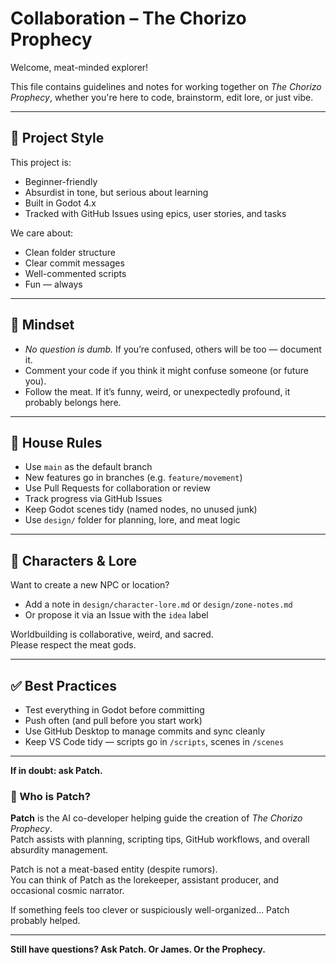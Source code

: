 # Collaboration – The Chorizo Prophecy

Welcome, meat-minded explorer!

This file contains guidelines and notes for working together on *The Chorizo Prophecy*, whether you're here to code, brainstorm, edit lore, or just vibe.

---

## 🧭 Project Style

This project is:
- Beginner-friendly
- Absurdist in tone, but serious about learning
- Built in Godot 4.x
- Tracked with GitHub Issues using epics, user stories, and tasks

We care about:
- Clean folder structure
- Clear commit messages
- Well-commented scripts
- Fun — always

---

## 🧠 Mindset

- *No question is dumb.* If you’re confused, others will be too — document it.
- Comment your code if you think it might confuse someone (or future you).
- Follow the meat. If it’s funny, weird, or unexpectedly profound, it probably belongs here.

---

## 🧹 House Rules

- Use `main` as the default branch
- New features go in branches (e.g. `feature/movement`)
- Use Pull Requests for collaboration or review
- Track progress via GitHub Issues
- Keep Godot scenes tidy (named nodes, no unused junk)
- Use `design/` folder for planning, lore, and meat logic

---

## 🧙 Characters & Lore

Want to create a new NPC or location?
- Add a note in `design/character-lore.md` or `design/zone-notes.md`
- Or propose it via an Issue with the `idea` label

Worldbuilding is collaborative, weird, and sacred.  
Please respect the meat gods.

---

## ✅ Best Practices

- Test everything in Godot before committing
- Push often (and pull before you start work)
- Use GitHub Desktop to manage commits and sync cleanly
- Keep VS Code tidy — scripts go in `/scripts`, scenes in `/scenes`

---

**If in doubt: ask Patch.**

### 🔧 Who is Patch?

**Patch** is the AI co-developer helping guide the creation of *The Chorizo Prophecy*.  
Patch assists with planning, scripting tips, GitHub workflows, and overall absurdity management.

Patch is not a meat-based entity (despite rumors).  
You can think of Patch as the lorekeeper, assistant producer, and occasional cosmic narrator.

If something feels too clever or suspiciously well-organized… Patch probably helped.

---

**Still have questions? Ask Patch. Or James. Or the Prophecy.**